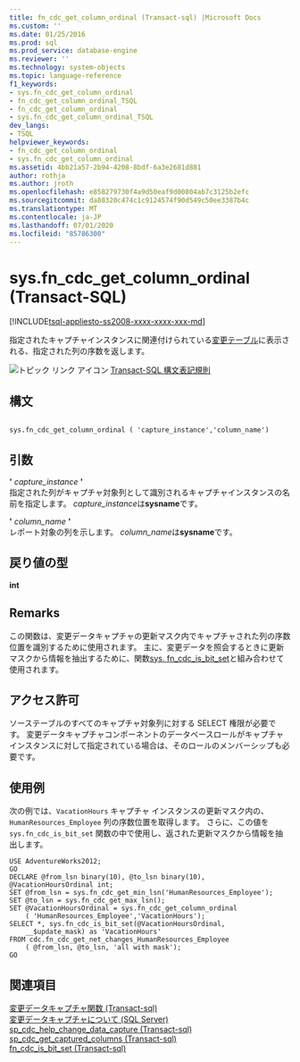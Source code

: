 ```yaml
---
title: fn_cdc_get_column_ordinal (Transact-sql) |Microsoft Docs
ms.custom: ''
ms.date: 01/25/2016
ms.prod: sql
ms.prod_service: database-engine
ms.reviewer: ''
ms.technology: system-objects
ms.topic: language-reference
f1_keywords:
- sys.fn_cdc_get_column_ordinal
- fn_cdc_get_column_ordinal_TSQL
- fn_cdc_get_column_ordinal
- sys.fn_cdc_get_column_ordinal_TSQL
dev_langs:
- TSQL
helpviewer_keywords:
- fn_cdc_get_column_ordinal
- sys.fn_cdc_get_column_ordinal
ms.assetid: 4bb21a57-2b94-4208-8bdf-6a3e2681d881
author: rothja
ms.author: jroth
ms.openlocfilehash: e858279730f4a9d50eaf9d00804ab7c3125b2efc
ms.sourcegitcommit: da88320c474c1c9124574f90d549c50ee3387b4c
ms.translationtype: MT
ms.contentlocale: ja-JP
ms.lasthandoff: 07/01/2020
ms.locfileid: "85786300"
---
```

# <a name="sysfn_cdc_get_column_ordinal-transact-sql"></a>sys.fn_cdc_get_column_ordinal (Transact-SQL)
[!INCLUDE[tsql-appliesto-ss2008-xxxx-xxxx-xxx-md](../../includes/applies-to-version/sqlserver.md)]

  指定されたキャプチャインスタンスに関連付けられている[変更テーブル](../../relational-databases/system-tables/cdc-capture-instance-ct-transact-sql.md)に表示される、指定された列の序数を返します。  
  
 ![トピック リンク アイコン](../../database-engine/configure-windows/media/topic-link.gif "トピック リンク アイコン") [Transact-SQL 構文表記規則](../../t-sql/language-elements/transact-sql-syntax-conventions-transact-sql.md)  
  
## <a name="syntax"></a>構文  
  
```  
  
sys.fn_cdc_get_column_ordinal ( 'capture_instance','column_name')  
```  
  
## <a name="arguments"></a>引数  
 **'** *capture_instance* **'**  
 指定された列がキャプチャ対象列として識別されるキャプチャインスタンスの名前を指定します。 *capture_instance*は**sysname**です。  
  
 **'** *column_name* **'**  
 レポート対象の列を示します。 *column_name*は**sysname**です。  
  
## <a name="return-type"></a>戻り値の型  
 **int**  
  
## <a name="remarks"></a>Remarks  
 この関数は、変更データキャプチャの更新マスク内でキャプチャされた列の序数位置を識別するために使用されます。 主に、変更データを照会するときに更新マスクから情報を抽出するために、関数[sys. fn_cdc_is_bit_set](../../relational-databases/system-functions/sys-fn-cdc-is-bit-set-transact-sql.md)と組み合わせて使用されます。  
  
## <a name="permissions"></a>アクセス許可  
 ソーステーブルのすべてのキャプチャ対象列に対する SELECT 権限が必要です。 変更データキャプチャコンポーネントのデータベースロールがキャプチャインスタンスに対して指定されている場合は、そのロールのメンバーシップも必要です。  
  
## <a name="examples"></a>使用例  
 次の例では、`VacationHours` キャプチャ インスタンスの更新マスク内の、`HumanResources_Employee` 列の序数位置を取得します。 さらに、この値を `sys.fn_cdc_is_bit_set` 関数の中で使用し、返された更新マスクから情報を抽出します。  
  
```  
USE AdventureWorks2012;  
GO  
DECLARE @from_lsn binary(10), @to_lsn binary(10),  @VacationHoursOrdinal int;  
SET @from_lsn = sys.fn_cdc_get_min_lsn('HumanResources_Employee');  
SET @to_lsn = sys.fn_cdc_get_max_lsn();  
SET @VacationHoursOrdinal = sys.fn_cdc_get_column_ordinal   
    ( 'HumanResources_Employee','VacationHours');  
SELECT *, sys.fn_cdc_is_bit_set(@VacationHoursOrdinal,  
    __$update_mask) as 'VacationHours'  
FROM cdc.fn_cdc_get_net_changes_HumanResources_Employee  
    ( @from_lsn, @to_lsn, 'all with mask');  
GO  
```  
  
## <a name="see-also"></a>関連項目  
 [変更データキャプチャ関数 &#40;Transact-sql&#41;](../../relational-databases/system-functions/change-data-capture-functions-transact-sql.md)   
 [変更データキャプチャについて &#40;SQL Server&#41;](../../relational-databases/track-changes/about-change-data-capture-sql-server.md)   
 [sp_cdc_help_change_data_capture &#40;Transact-sql&#41;](../../relational-databases/system-stored-procedures/sys-sp-cdc-help-change-data-capture-transact-sql.md)   
 [sp_cdc_get_captured_columns &#40;Transact-sql&#41;](../../relational-databases/system-stored-procedures/sys-sp-cdc-get-captured-columns-transact-sql.md)   
 [fn_cdc_is_bit_set &#40;Transact-sql&#41;](../../relational-databases/system-functions/sys-fn-cdc-is-bit-set-transact-sql.md)  
  
  
